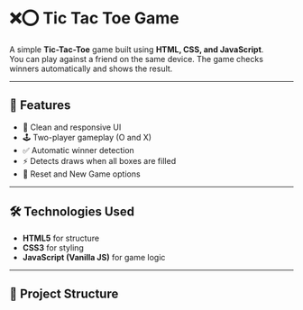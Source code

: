 # ❌⭕ Tic Tac Toe Game  

A simple **Tic-Tac-Toe** game built using **HTML, CSS, and JavaScript**.  
You can play against a friend on the same device. The game checks winners automatically and shows the result.  

---

## 🚀 Features  
- 🎨 Clean and responsive UI  
- 🕹️ Two-player gameplay (O and X)  
- ✅ Automatic winner detection  
- ⚡ Detects draws when all boxes are filled  
- 🔄 Reset and New Game options  

---

## 🛠️ Technologies Used  
- **HTML5** for structure  
- **CSS3** for styling  
- **JavaScript (Vanilla JS)** for game logic  

---

## 📂 Project Structure  

